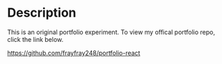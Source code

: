 # Description

This is an original portfolio experiment. To view my offical portfolio repo, click the link below.

https://github.com/frayfray248/portfolio-react
